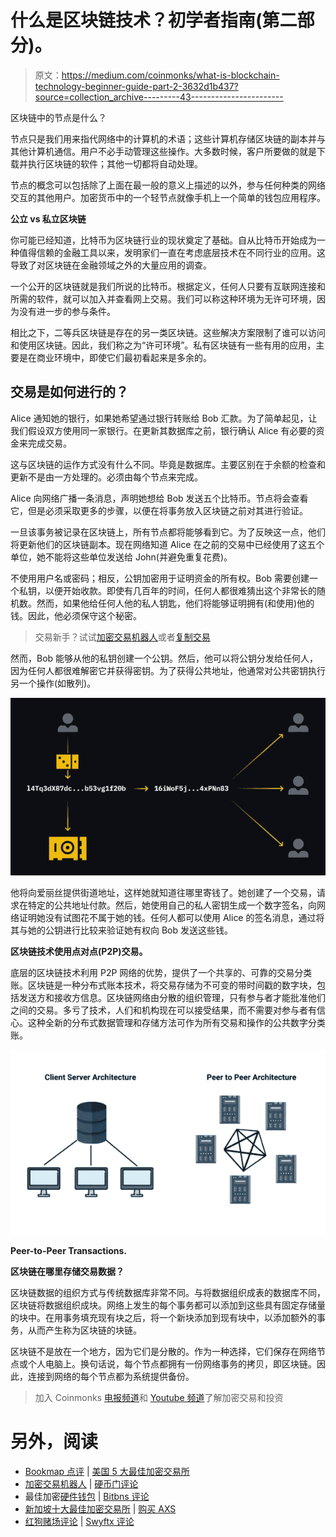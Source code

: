 # 什么是区块链技术？初学者指南(第二部分)。

> 原文：<https://medium.com/coinmonks/what-is-blockchain-technology-beginner-guide-part-2-3632d1b437?source=collection_archive---------43----------------------->

区块链中的节点是什么？

节点只是我们用来指代网络中的计算机的术语；这些计算机存储区块链的副本并与其他计算机通信。用户不必手动管理这些操作。大多数时候，客户所要做的就是下载并执行区块链的软件；其他一切都将自动处理。

节点的概念可以包括除了上面在最一般的意义上描述的以外，参与任何种类的网络交互的其他用户。加密货币中的一个轻节点就像手机上一个简单的钱包应用程序。

**公立 vs 私立区块链**

你可能已经知道，比特币为区块链行业的现状奠定了基础。自从比特币开始成为一种值得信赖的金融工具以来，发明家们一直在考虑底层技术在不同行业的应用。这导致了对区块链在金融领域之外的大量应用的调查。

一个公开的区块链就是我们所说的比特币。根据定义，任何人只要有互联网连接和所需的软件，就可以加入并查看网上交易。我们可以称这种环境为无许可环境，因为没有进一步的参与条件。

相比之下，二等兵区块链是存在的另一类区块链。这些解决方案限制了谁可以访问和使用区块链。因此，我们称之为“许可环境”。私有区块链有一些有用的应用，主要是在商业环境中，即使它们最初看起来是多余的。

## **交易是如何进行的？**

Alice 通知她的银行，如果她希望通过银行转账给 Bob 汇款。为了简单起见，让我们假设双方使用同一家银行。在更新其数据库之前，银行确认 Alice 有必要的资金来完成交易。

这与区块链的运作方式没有什么不同。毕竟是数据库。主要区别在于余额的检查和更新不是由一方处理的。必须由每个节点来完成。

Alice 向网络广播一条消息，声明她想给 Bob 发送五个比特币。节点将会查看它，但是必须采取更多的步骤，以便在将事务放入区块链之前对其进行验证。

一旦该事务被记录在区块链上，所有节点都将能够看到它。为了反映这一点，他们将更新他们的区块链副本。现在网络知道 Alice 在之前的交易中已经使用了这五个单位，她不能将这些单位发送给 John(并避免重复花费)。

不使用用户名或密码；相反，公钥加密用于证明资金的所有权。Bob 需要创建一个私钥，以便开始收款。即使有几百年的时间，任何人都很难猜出这个非常长的随机数。然而，如果他给任何人他的私人钥匙，他们将能够证明拥有(和使用)他的钱。因此，他必须保守这个秘密。

> 交易新手？试试[加密交易机器人](/coinmonks/crypto-trading-bot-c2ffce8acb2a)或者[复制交易](/coinmonks/top-10-crypto-copy-trading-platforms-for-beginners-d0c37c7d698c)

然而，Bob 能够从他的私钥创建一个公钥。然后，他可以将公钥分发给任何人，因为任何人都很难解密它并获得密钥。为了获得公共地址，他通常对公共密钥执行另一个操作(如散列)。

![](img/a8e71faedeff53198d88a88521f145be.png)

他将向爱丽丝提供街道地址，这样她就知道往哪里寄钱了。她创建了一个交易，请求在特定的公共地址付款。然后，她使用自己的私人密钥生成一个数字签名，向网络证明她没有试图花不属于她的钱。任何人都可以使用 Alice 的签名消息，通过将其与她的公钥进行比较来验证她有权向 Bob 发送这些钱。

**区块链技术使用点对点(P2P)交易。**

底层的区块链技术利用 P2P 网络的优势，提供了一个共享的、可靠的交易分类账。区块链是一种分布式账本技术，将交易存储为不可变的带时间戳的数字块，包括发送方和接收方信息。区块链网络由分散的组织管理，只有参与者才能批准他们之间的交易。多亏了技术，人们和机构现在可以接受结果，而不需要对参与者有信心。这种全新的分布式数据管理和存储方法可作为所有交易和操作的公共数字分类账。

![](img/1ec6a1fcfd8d5de2c29125e9ebbe5877.png)

**Peer-to-Peer Transactions.**

**区块链在哪里存储交易数据？**

区块链数据的组织方式与传统数据库非常不同。与将数据组织成表的数据库不同，区块链将数据组织成块。网络上发生的每个事务都可以添加到这些具有固定存储量的块中。在用事务填充现有块之后，将一个新块添加到现有块中，以添加额外的事务，从而产生称为区块链的块链。

区块链不是放在一个地方，因为它们是分散的。作为一种选择，它们保存在网络节点或个人电脑上。换句话说，每个节点都拥有一份网络事务的拷贝，即区块链。因此，连接到网络的每个节点都为系统提供备份。

> 加入 Coinmonks [电报频道](https://t.me/coincodecap)和 [Youtube 频道](https://www.youtube.com/c/coinmonks/videos)了解加密交易和投资

# 另外，阅读

*   [Bookmap 点评](https://coincodecap.com/bookmap-review-2021-best-trading-software) | [美国 5 大最佳加密交易所](https://coincodecap.com/crypto-exchange-usa)
*   [加密交易机器人](/coinmonks/crypto-trading-bot-c2ffce8acb2a) | [硬币门评论](https://coincodecap.com/coingate-review)
*   最佳加密[硬件钱包](/coinmonks/hardware-wallets-dfa1211730c6) | [Bitbns 评论](/coinmonks/bitbns-review-38256a07e161)
*   [新加坡十大最佳加密交易所](https://coincodecap.com/crypto-exchange-in-singapore) | [购买 AXS](https://coincodecap.com/buy-axs-token)
*   [红狗赌场评论](https://coincodecap.com/red-dog-casino-review) | [Swyftx 评论](https://coincodecap.com/swyftx-review)